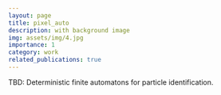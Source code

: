 ```yaml
---
layout: page
title: pixel_auto
description: with background image
img: assets/img/4.jpg
importance: 1
category: work
related_publications: true
---
```

TBD:
Deterministic finite automatons for particle identification.